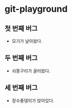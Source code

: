 # git-playground

## 첫 번째 버그

 - 모기가 날아왔다.

 ## 두 번째 버그

 - 쇠똥구리가 굴러왔다.

 ## 세 번째 버그

 - 장수풍뎅이가 앉아있다.